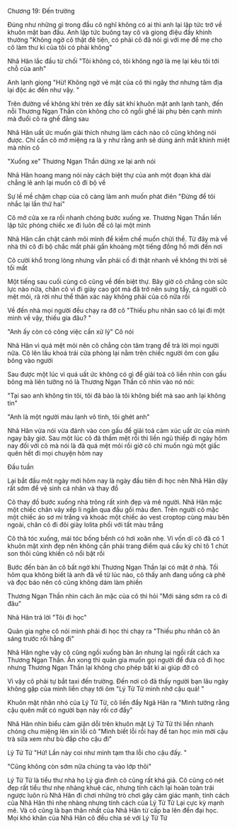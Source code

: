 




Chương 19: Đến trường


Đúng như những gì trong đầu cô nghĩ không có ai thì anh lại lập tức trở về khuôn mặt ban đầu. Anh lập tức buông tay cô và giọng điệu đầy khinh thường "Không ngờ cô thật đê tiện, có phải cô đã nói gì với mẹ để mẹ cho cô làm thư kí của tôi có phải không"

Nhã Hân lắc đầu từ chối "Tôi không có, tôi không ngờ là mẹ lại kêu tôi tới chỗ của anh"

Anh lạnh giọng "Hừ! Không ngờ vẻ mặt của cô thì ngây thơ nhưng tâm địa lại độc ác đến như vậy. "

Trên đường về không khí trên xe đầy sát khí khuôn mặt anh lạnh tanh, đến nỗi Thương Ngạn Thần còn không cho cô ngồi ghế lái phụ bên cạnh mình mà đuổi cô ra ghế đằng sau

Nhã Hân uất ức muốn giải thích nhưng làm cách nào cô cũng không nói được. Chỉ cần cô mở miệng ra là y như rằng anh sẽ dùng ánh mắt khinh miệt mà nhìn cô

"Xuống xe" Thương Ngạn Thần dừng xe lại anh nói

Nhã Hân hoang mang nói này cách biệt thự của anh một đoạn khá dài chẳng lẽ anh lại muốn cô đi bộ về



Sự lề mề chậm chạp của cô càng làm anh muốn phát điên "Đừng để tôi nhắc lại lần thứ hai"

Cô mở cửa xe ra rồi nhanh chóng bước xuống xe. Thương Ngạn Thần liền lập tức phóng chiếc xe đi luôn để cô lại một mình

Nhã Hân cắn chặt cánh môi mình để kiềm chế muốn chửi thề. Từ đây mà về nhà thì cô đi bộ chắc mất phải gần khoảng một tiếng đồng hồ mới đến nơi

Cô cười khổ trong lòng nhưng vẫn phải cố đi thật nhanh về không thì trời sẽ tối mất

Một tiếng sau cuối cùng cô cũng về đến biệt thự. Bây giờ cô chẳng còn sức lực nào nữa, chân cô vì đi giày cao gót mà đã trở nên sưng tấy, cả người cô mệt mỏi, rã rời như thể thân xác này không phải của cô nữa rồi

Về đến nhà mọi người đều chạy ra đỡ cô "Thiếu phu nhân sao cô lại đi một mình về vậy, thiếu gia đâu? "

"Anh ấy còn có công việc cần xử lý" Cô nói

Nhã Hân vì quá mệt mỏi nên cô chẳng còn tâm trạng để trả lời mọi người nữa. Cô lên lầu khoá trái cửa phòng lại nằm trên chiếc người ôm con gấu bông vào người

Sau được một lúc vì quá uất ức không có gì để giải toả cô liền nhìn con gấu bông mà liên tưởng nó là Thương Ngạn Thần cô nhìn vào nó nói:

"Tại sao anh không tin tôi, tôi đã bảo là tôi không biết mà sao anh lại không tin"

"Anh là một người máu lạnh vô tình, tôi ghét anh"



Nhã Hân vừa nói vừa đánh vào con gấu để giải toả cảm xúc uất ức của mình ngay bây giờ. Sau một lúc cô đã thấm mệt rồi thì liền ngủ thiếp đi ngày hôm nay đối với cô mà nói là đã quá mệt mỏi rồi giờ cô chỉ muốn ngủ một giấc quên hết đi mọi chuyện hôm nay


Đầu tuần

Lại bắt đầu một ngày mới hôm nay là ngày đầu tiên đi học nên Nhã Hân dậy rất sớm để vệ sinh cá nhân và thay đồ

Cô thay đồ bước xuống nhà trông rất xinh đẹp và mê người. Nhã Hân mặc một chiếc chân váy xếp li ngắn qua đầu gối màu đen. Trên người cô mặc một chiếc áo sơ mi trắng và khoác một chiếc áo vest croptop cùng màu bên ngoài, chân cô đi đôi giày lolita phối với tất màu trắng

Cô thả tóc xuống, mái tóc bồng bềnh có hơi xoăn nhẹ. Vì vốn dĩ cô đã có 1 khuôn mặt xinh đẹp nên không cần phải trang điểm quá cầu kỳ chỉ tô 1 chút son thôi cũng khiến cô nổi bật rồi

Bước đến bàn ăn cô bất ngờ khi Thương Ngạn Thần lại có mặt ở nhà. Tối hôm qua không biết là anh đã về từ lúc nào, cô thấy anh đang uống cà phê và đọc báo nên cô cũng không dám làm phiền

Thương Ngạn Thần nhìn cách ăn mặc của cô thì hỏi "Mới sáng sớm ra cô đi đâu"

Nhã Hân trả lời "Tôi đi học"

Quản gia nghe cô nói mình phải đi học thì chạy ra "Thiếu phu nhân cô ăn sáng trước rồi hẵng đi"

Nhã Hân nghe vậy cô cũng ngồi xuống bàn ăn nhưng lại ngồi rất cách xa Thương Ngạn Thần. Ăn xong thì quản gia muốn gọi người để đưa cô đi học nhưng Thương Ngạn Thần lại không cho phép bất kì ai giúp đỡ cô

Vì vậy cô phải tự bắt taxi đến trường. Đến nơi cô đã thấy người bạn lâu ngày không gặp của mình liền chạy tới ôm "Lý Tử Tử mình nhớ cậu quá! "

Khuôn mặt nhăn nhó của Lý Tử Tử, cô liền đẩy Ngã Hân ra "Mình tưởng rằng cậu quên mất có người bạn này rồi cơ đấy"

Nhã Hân nhìn biểu cảm giận dỗi trên khuôn mặt Lý Tử Tử thì liền nhanh chóng chu miệng lên xin lỗi cô "Mình biết lỗi rồi hay để tan học mìn mời cậu trà sữa xem như bù đắp cho cậu đi"

Lý Tử Tử "Hứ! Lần này coi như mình tạm tha lỗi cho cậu đấy. "

"Cũng không còn sớm nữa chúng ta vào lớp thôi"

Lý Tử Tử là tiểu thư nhà họ Lý gia đình cô cũng rất khá giả. Cô cũng có nét đẹp rất tiểu thư nhẹ nhàng khuê các, nhưng tính cách lại hoàn toàn trái ngược luôn rủ Nhã Hân đi chơi những trò chơi gây cảm giác mạnh, tính cách của Nhã Hân thì nhẹ nhàng nhưng tính cách của Lý Tử Tử Lại cực kỳ mạnh mẽ. Và cô cũng là bạn thân nhất của Nhã Hân từ cấp ba lên đến đại học. Mọi khó khăn của Nhã Hân cô đều chia sẻ với Lý Tử Tử




